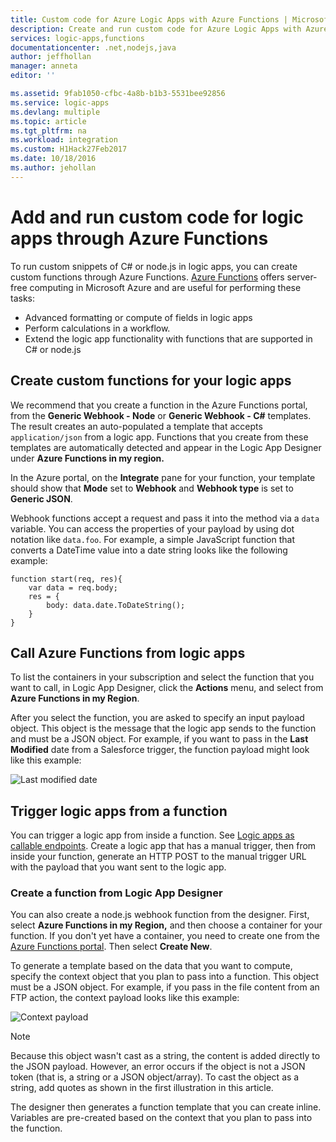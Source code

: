 ```yaml
---
title: Custom code for Azure Logic Apps with Azure Functions | Microsoft Docs
description: Create and run custom code for Azure Logic Apps with Azure Functions
services: logic-apps,functions
documentationcenter: .net,nodejs,java
author: jeffhollan
manager: anneta
editor: ''

ms.assetid: 9fab1050-cfbc-4a8b-b1b3-5531bee92856
ms.service: logic-apps
ms.devlang: multiple
ms.topic: article
ms.tgt_pltfrm: na
ms.workload: integration
ms.custom: H1Hack27Feb2017
ms.date: 10/18/2016
ms.author: jehollan
---
```


# Add and run custom code for logic apps through Azure Functions

To run custom snippets of C# or node.js in logic apps, 
you can create custom functions through Azure Functions. 
[Azure Functions](../azure-functions/functions-overview.md) 
offers server-free computing in Microsoft Azure and are useful for performing these tasks:

* Advanced formatting or compute of fields in logic apps
* Perform calculations in a workflow.
* Extend the logic app functionality with functions that are supported in C# or node.js

## Create custom functions for your logic apps

We recommend that you create a function in the Azure Functions portal, 
from the **Generic Webhook - Node** or **Generic Webhook - C#** templates. 
The result creates an auto-populated a template that accepts 
`application/json` from a logic app. Functions that you create 
from these templates are automatically detected and appear 
in the Logic App Designer under **Azure Functions in my region.**

In the Azure portal, on the **Integrate** pane for your function, 
your template should show that **Mode** set to **Webhook** 
and **Webhook type** is set to **Generic JSON**. 

Webhook functions accept a request and pass it into the method via a `data` variable. 
You can access the properties of your payload by using dot notation like `data.foo`. 
For example, a simple JavaScript function that converts a DateTime value into a 
date string looks like the following example:

```
function start(req, res){
    var data = req.body;
    res = {
        body: data.date.ToDateString();
    }
}
```

## Call Azure Functions from logic apps

To list the containers in your subscription 
and select the function that you want to call, 
in Logic App Designer, click the **Actions** menu, 
and select from **Azure Functions in my Region**.

After you select the function, you are asked to specify an input payload object. 
This object is the message that the logic app sends to the function and must be a JSON object. 
For example, if you want to pass in the **Last Modified** date from a Salesforce trigger, 
the function payload might look like this example:

![Last modified date][1]

## Trigger logic apps from a function

You can trigger a logic app from inside a function. 
See [Logic apps as callable endpoints](logic-apps-http-endpoint.md). 
Create a logic app that has a manual trigger, then from inside your function, 
generate an HTTP POST to the manual trigger URL 
with the payload that you want sent to the logic app.

### Create a function from Logic App Designer

You can also create a node.js webhook function from the designer. 
First, select **Azure Functions in my Region,** 
and then choose a container for your function. 
If you don't yet have a container, you need to create one from the 
[Azure Functions portal](https://functions.azure.com/signin). 
Then select **Create New**.  

To generate a template based on the data that you want to compute, 
specify the context object that you plan to pass into a function. 
This object must be a JSON object. For example, 
if you pass in the file content from an FTP action, 
the context payload looks like this example:

![Context payload][2]

> [!NOTE]
> Because this object wasn't cast as a string, 
> the content is added directly to the JSON payload. 
> However, an error occurs if the object is not a JSON token 
> (that is, a string or a JSON object/array). 
> To cast the object as a string, add quotes 
> as shown in the first illustration in this article.
> 

The designer then generates a function template that you can create inline. Variables are pre-created based on the context that you plan to pass into the function.

<!--Image references-->
[1]: ./media/logic-apps-azure-functions/callfunction.png
[2]: ./media/logic-apps-azure-functions/createfunction.png
